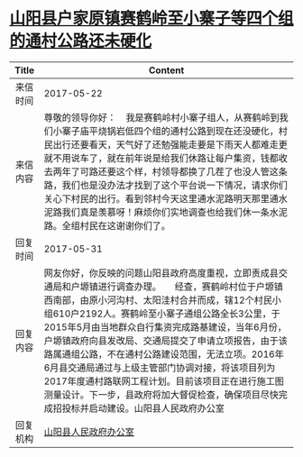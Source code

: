 # [山阳县户家原镇赛鹤岭至小寨子等四个组的通村公路还未硬化](http://www.shangluo.gov.cn/zmhd/ldxxxx.jsp?urltype=leadermail.LeaderMailContentUrl&wbtreeid=1112&leadermailid=4157)

| Title |                                                                                                                                                 Content                                                                                                                                                 |
|:-----:|---------------------------------------------------------------------------------------------------------------------------------------------------------------------------------------------------------------------------------------------------------------------------------------------------------|
| 来信时间  | 2017-05-22                                                                                                                                                                                                                                                                                              |
| 来信内容  | 尊敬的领导你好：    我是赛鹤岭村小寨子组人，从赛鹤岭到我们小寨子庙平烧锅岩低四个组的通村公路到现在还没硬化，村民出行还要看天，天气好了还勉强能走要是下雨天人都难走更就不用说车了，就在前年说是给我们休路让每户集资，钱都收去两年了可路还要这个样，村领导都换了几茬了也没人管这条路，我们也是没办法才找到了这个平台说一下情况，请求你们关心下村民的出行。看到邻村今天这里通水泥路明天那里通水泥路我们真是羡慕呀！麻烦你们实地调查也给我们休一条水泥路。全组村民在这谢谢你们了。                                                               |
| 回复时间  | 2017-05-31                                                                                                                                                                                                                                                                                              |
| 回复内容  | 网友你好，你反映的问题山阳县政府高度重视，立即责成县交通局和户塬镇进行调查办理。　　经查，赛鹤岭村位于户塬镇西南部，由原小河沟村、太阳洼村合并而成，辖12个村民小组610户2192人。赛鹤岭至小寨子通组公路全长3公里，于2015年5月由当地群众自行集资完成路基建设，当年6月份，户塬镇政府向县发改局、交通局提交了申请立项报告，由于该路属通组公路，不在通村公路建设范围，无法立项。2016年6月县交通局通过与上级主管部门协调对接，将该项目列为2017年度通村路联网工程计划。目前该项目正在进行施工图测量设计。下一步，县政府将加大督促检查，确保项目尽快完成招投标并启动建设。山阳县人民政府办公室 |
| 回复机构  | [山阳县人民政府办公室](../../category/agencies/山阳县人民政府办公室.md)                                                                                                                                                                                                                                                     |